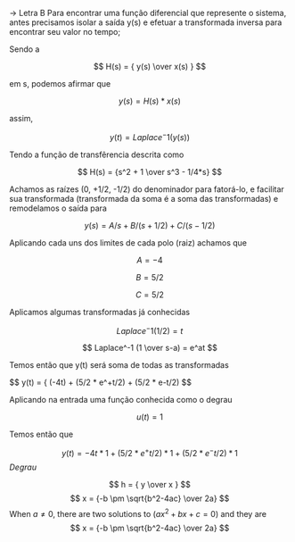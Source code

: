 -> Letra B
Para encontrar uma função diferencial que represente o sistema, antes precisamos isolar a saída y(s) e efetuar a transformada inversa para encontrar seu valor no tempo;

Sendo a

$$ H(s) = {  y(s) \over x(s) } $$ 

em s, podemos afirmar que 

$$ y(s) = { H(s) * x(s) } $$

assim, 

$$ y(t) = Laplace^-1 ( y(s) ) $$ 

 Tendo a função de transfêrencia descrita como 
 
 $$ H(s) = {s^2 + 1 \over s^3 - 1/4*s} $$ 

 Achamos as raízes (0, +1/2, -1/2) do denominador para fatorá-lo, e facilitar sua transformada (transformada da soma é a soma das transformadas) e remodelamos o saída para 
 
 $$ y(s) = { A/s + B/(s+1/2) + C/(s-1/2) } $$

 Aplicando cada uns dos limites de cada polo (raiz) achamos que
 
 $$ A = -4 $$
 
 $$ B =  5/2 $$
 
 $$ C = 5/2 $$

 Aplicamos algumas transformadas já conhecidas 
 
 $$ Laplace^-1( 1/2 ) = t $$
 
 $$ Laplace^-1 (1 \over s-a) = e^at $$

Temos então que y(t) será soma de todas as transformadas

$$ y(t) = { (-4t) + (5/2 * e^+t/2) + (5/2 * e-t/2) $$ 

 Aplicando na entrada uma função conhecida como o degrau 
 
 $$ u(t) = 1 $$

 Temos então que
 
 $$ y(t) = -4t *1 + (5/2 * e^+t/2)*1 + (5/2 * e^-t/2)*1 $$ *Degrau*

$$ h = {  y \over x } $$
$$ x = {-b \pm \sqrt{b^2-4ac} \over 2a} $$
When $a \ne 0$, there are two solutions to $(ax^2 + bx + c = 0)$ and they are 
$$ x = {-b \pm \sqrt{b^2-4ac} \over 2a} $$
